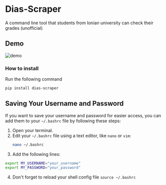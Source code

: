 # Dias-Scraper
A command line tool that students from Ionian university can check their grades (unofficial)

## Demo
![demo](https://github.com/user-attachments/assets/08293507-3da3-4df1-835e-993a1d8d5fec)

### How to install
Run the following command
```bash
pip install dias-scraper
```

## Saving Your Username and Password

If you want to save your username and password for easier access, you can add them to your `~/.bashrc` file by following these steps:

1. Open your terminal.
2. Edit your `~/.bashrc` file using a text editor, like `nano` or `vim`:
   ```bash
   nano ~/.bashrc
3. Add the following lines:
```bash
export MY_USERNAME="your_username"
export MY_PASSWORD="your_password"
```
4. Don't forget to reload your shell config file ```source ~/.bashrc```



